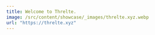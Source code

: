 ```yaml
---
title: Welcome to Threlte.
image: /src/content/showcase/_images/threlte.xyz.webp
url: "https://threlte.xyz"
---
```

